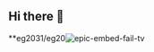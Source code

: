## Hi there 👋
**eg2031/eg20![epic-embed-fail-tv](https://github.com/user-attachments/assets/e988bbb6-3e0f-4cf0-995e-aafd89bdf079)
<!--

31** is a ✨ _special_ ✨ repository because its `README.md` (this file) appears on your GitHub profile.

Here are some ideas to get you started:

- 🔭 I’m currently working on ...
- 🌱 I’m currently learning ...
- 👯 I’m looking to collaborate on ...
- 🤔 I’m looking for help with ...
- 💬 Ask me about ...
- 📫 How to reach me: ...
- 😄 Pronouns: ...
- ⚡ Fun fact: ...
-->
